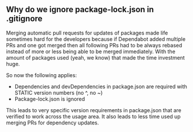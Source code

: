 ## Why do we ignore package-lock.json in .gitignore

Merging automatic pull requests for updates of packages made life sometimes hard for the developers because if Dependabot added multiple PRs and one got merged then all following PRs had to be always rebased instead of more or less being able to be merged immediately. With the amount of packages used (yeah, we know) that made the time investment huge.

So now the following applies:

- Dependencies and devDependencies in package.json are required with STATIC version numbers (no ^, no ~)
- Package-lock.json is ignored

This leads to very specific version requirements in package.json that are verified to work across the usage area. It also leads to less time used up merging PRs for dependency updates. 
